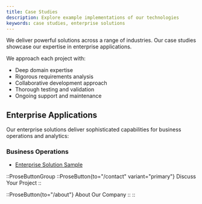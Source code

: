 ```yaml
---
title: Case Studies
description: Explore example implementations of our technologies
keywords: case studies, enterprise solutions
---
```


We deliver powerful solutions across a range of industries. Our case studies showcase our expertise in enterprise applications.

We approach each project with:

- Deep domain expertise
- Rigorous requirements analysis
- Collaborative development approach
- Thorough testing and validation
- Ongoing support and maintenance

## Enterprise Applications

Our enterprise solutions deliver sophisticated capabilities for business operations and analytics:

### Business Operations

- [Enterprise Solution Sample](/case-studies/enterprise/enterprise-solution)

::ProseButtonGroup
::ProseButton{to="/contact" variant="primary"}
Discuss Your Project
::

::ProseButton{to="/about"}
About Our Company
::
::
